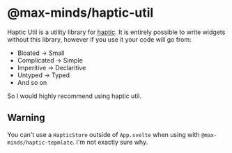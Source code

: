 # @max-minds/haptic-util

Haptic Util is a utility library for [haptic](https://hap.tc). It is entirely possible to write widgets without this library, however if you use it your code will go from:

- Bloated -> Small
- Complicated -> Simple
- Imperitive -> Declaritive
- Untyped -> Typed
- And so on

So I would highly recommend using haptic util.

## Warning
You can't use a `HapticStore` outside of `App.svelte` when using with `@max-minds/haptic-tepmlate`. I'm not exactly sure why.